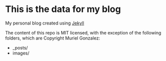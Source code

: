 # This is the data for my blog

My personal blog created using [Jekyll](https://jekyllrb.com)

The content of this repo is MIT licensed, with the exception of the following folders, which are Copyright Muriel Gonzalez:

* \_posts/
* images/


